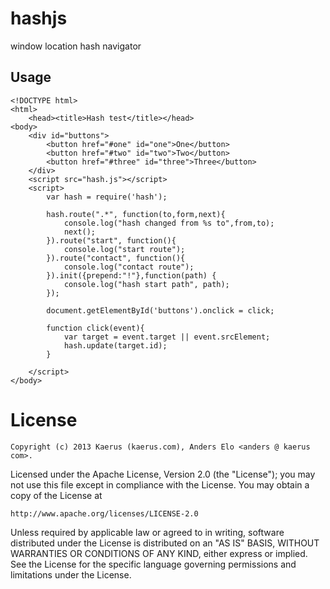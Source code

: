 hashjs
======

window location hash navigator

Usage
-----
```
<!DOCTYPE html>
<html>
	<head><title>Hash test</title></head>
<body>
	<div id="buttons">
		<button href="#one" id="one">One</button>
		<button href="#two" id="two">Two</button>
		<button href="#three" id="three">Three</button>
	</div>	
	<script src="hash.js"></script>
	<script>
		var hash = require('hash');

		hash.route(".*", function(to,form,next){
			console.log("hash changed from %s to",from,to);
			next();
		}).route("start", function(){
			console.log("start route");
		}).route("contact", function(){
			console.log("contact route");
		}).init({prepend:"!"},function(path) {
			console.log("hash start path", path);
		});

		document.getElementById('buttons').onclick = click;

		function click(event){
			var target = event.target || event.srcElement;
			hash.update(target.id);
		}

	</script>
</body>
```

License
=======
```
Copyright (c) 2013 Kaerus (kaerus.com), Anders Elo <anders @ kaerus com>.
```
Licensed under the Apache License, Version 2.0 (the "License");
you may not use this file except in compliance with the License.
You may obtain a copy of the License at
 
    http://www.apache.org/licenses/LICENSE-2.0
 
Unless required by applicable law or agreed to in writing, software
distributed under the License is distributed on an "AS IS" BASIS,
WITHOUT WARRANTIES OR CONDITIONS OF ANY KIND, either express or implied.
See the License for the specific language governing permissions and
limitations under the License.